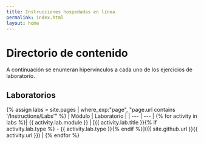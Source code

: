 ```yaml
---
title: Instrucciones hospedadas en línea
permalink: index.html
layout: home
---
```


# Directorio de contenido

A continuación se enumeran hipervínculos a cada uno de los ejercicios de laboratorio.

## Laboratorios

{% assign labs = site.pages | where_exp:"page", "page.url contains '/Instructions/Labs'" %}
| Módulo | Laboratorio |
| --- | --- | 
{% for activity in labs  %}| {{ activity.lab.module }} | [{{ activity.lab.title }}{% if activity.lab.type %} - {{ activity.lab.type }}{% endif %}]({{ site.github.url }}{{ activity.url }}) |
{% endfor %}

<!---


## Demos

{% assign demos = site.pages | where_exp:"page", "page.url contains '/Instructions/Demos'" %}
| Module | Demo |
| --- | --- | 
{% for activity in demos  %}| {{ activity.demo.module }} | [{{ activity.demo.title }}]({{ site.github.url }}{{ activity.url }}) |
{% endfor %}

--->
